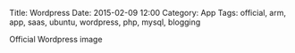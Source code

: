 Title: Wordpress
Date: 2015-02-09 12:00
Category: App
Tags: official, arm, app, saas, ubuntu, wordpress, php, mysql, blogging

Official Wordpress image
